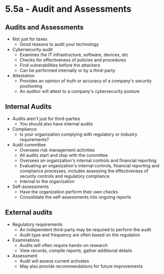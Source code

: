 # 5.5a - Audit and Assessments
## Audits and Assessments
- Not just for taxes
	- Good reasons to audit your technology
- Cybersecurity audit
	- Examines the IT infrastructure, software, devices, etc
	- Checks for effectiveness of policies and procedures
	- Find vulnerabilities before the attackers
	- Can be performed internally or by a third-party
- Attestation
	- Provides an opinion of truth or accuracy of a company's security positioning
	- An auditor will attest to a company's cybersecurity posture
## Internal Audits
- Audits aren't just for third-parties
	- You should also have internal audits
- Compliance
	- Is your organization complying with regulatory or industry requirements?
- Audit committee
	- Oversees risk management activities
	- All audits start and stop with the committee
	- Oversees an organization's internal controls and financial reporting
	- Evaluating an organization's internal controls, financial reporting and compliance processes, includes assessing the effectiveness of security controls and regulatory compliance
	- Internal to the organization
- Self-assessments
	- Have the organization perform their own checks
	- Consolidate the self-assessments into ongoing reports
## External audits
- Regulatory requirements
	- An independent third-party may be required to perform the audit
	- Audit type and frequency are often based on the regulation
- Examinations
	- Audits will often require hands-on research
	- View records, compile reports, gather additional details
- Assessment
	- Audit will assess current activates
	- May also provide recommendations for future improvements
